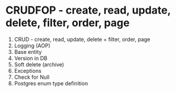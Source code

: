 # CRUDFOP - create, read, update, delete, filter, order, page

1. CRUD - create, read, update, delete + filter, order, page
2. Logging (AOP)
3. Base entity
4. Version in DB
5. Soft delete (archive)
6. Exceptions
7. Check for Null
8. Postgres enum type definition

